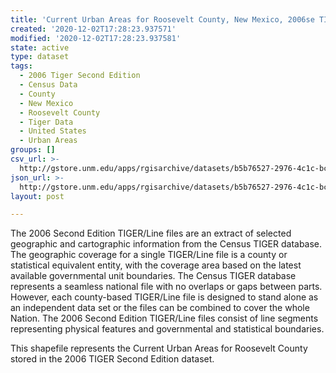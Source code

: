 ```yaml
---
title: 'Current Urban Areas for Roosevelt County, New Mexico, 2006se TIGER'
created: '2020-12-02T17:28:23.937571'
modified: '2020-12-02T17:28:23.937581'
state: active
type: dataset
tags:
  - 2006 Tiger Second Edition
  - Census Data
  - County
  - New Mexico
  - Roosevelt County
  - Tiger Data
  - United States
  - Urban Areas
groups: []
csv_url: >-
  http://gstore.unm.edu/apps/rgisarchive/datasets/b5b76527-2976-4c1c-bce8-1175eb5a263d/tgr2006se_roos_urbcu.derived.csv
json_url: >-
  http://gstore.unm.edu/apps/rgisarchive/datasets/b5b76527-2976-4c1c-bce8-1175eb5a263d/tgr2006se_roos_urbcu.derived.json
layout: post

---
```

The 2006 Second Edition TIGER/Line files are an extract of selected geographic and cartographic information from the Census TIGER database.  The geographic coverage for a single TIGER/Line file is a county or statistical equivalent entity, with the coverage area based on the latest available governmental unit boundaries. The Census TIGER database represents a seamless national file with no overlaps or gaps between parts.  However, each county-based TIGER/Line file is designed to stand alone as an independent data set or the files can be combined to cover the whole Nation.  The 2006 Second Edition  TIGER/Line files consist of line segments representing physical features and governmental and statistical boundaries.  

This shapefile represents the Current Urban Areas for Roosevelt County stored in the 2006 TIGER Second Edition dataset.
